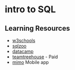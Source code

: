 # intro to SQL  





## Learning Resources

- [w3schools](https://www.w3schools.com/sql/)
- [sqlzoo](https://sqlzoo.net/)
- [datacamp](https://www.datacamp.com/courses/intro-to-sql-for-data-science)
- [teamtreehouse](https://teamtreehouse.com/tracks/beginning-sql) - Paid
- [mimo](https://getmimo.com/) Mobile app

